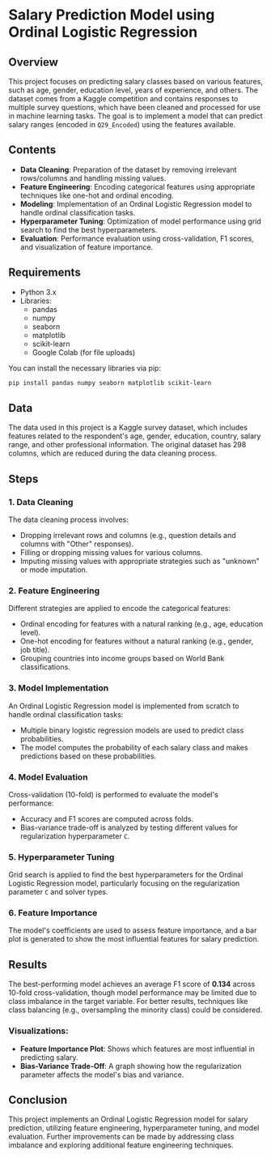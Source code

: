 # Salary Prediction Model using Ordinal Logistic Regression

## Overview
This project focuses on predicting salary classes based on various features, such as age, gender, education level, years of experience, and others. The dataset comes from a Kaggle competition and contains responses to multiple survey questions, which have been cleaned and processed for use in machine learning tasks. The goal is to implement a model that can predict salary ranges (encoded in `Q29_Encoded`) using the features available.

## Contents
- **Data Cleaning**: Preparation of the dataset by removing irrelevant rows/columns and handling missing values.
- **Feature Engineering**: Encoding categorical features using appropriate techniques like one-hot and ordinal encoding.
- **Modeling**: Implementation of an Ordinal Logistic Regression model to handle ordinal classification tasks.
- **Hyperparameter Tuning**: Optimization of model performance using grid search to find the best hyperparameters.
- **Evaluation**: Performance evaluation using cross-validation, F1 scores, and visualization of feature importance.

## Requirements
- Python 3.x
- Libraries: 
  - pandas
  - numpy
  - seaborn
  - matplotlib
  - scikit-learn
  - Google Colab (for file uploads)

You can install the necessary libraries via pip:
```bash
pip install pandas numpy seaborn matplotlib scikit-learn
```

## Data
The data used in this project is a Kaggle survey dataset, which includes features related to the respondent's age, gender, education, country, salary range, and other professional information. The original dataset has 298 columns, which are reduced during the data cleaning process.

## Steps
### 1. Data Cleaning
The data cleaning process involves:
- Dropping irrelevant rows and columns (e.g., question details and columns with "Other" responses).
- Filling or dropping missing values for various columns.
- Imputing missing values with appropriate strategies such as "unknown" or mode imputation.

### 2. Feature Engineering
Different strategies are applied to encode the categorical features:
- Ordinal encoding for features with a natural ranking (e.g., age, education level).
- One-hot encoding for features without a natural ranking (e.g., gender, job title).
- Grouping countries into income groups based on World Bank classifications.

### 3. Model Implementation
An Ordinal Logistic Regression model is implemented from scratch to handle ordinal classification tasks:
- Multiple binary logistic regression models are used to predict class probabilities.
- The model computes the probability of each salary class and makes predictions based on these probabilities.

### 4. Model Evaluation
Cross-validation (10-fold) is performed to evaluate the model's performance:
- Accuracy and F1 scores are computed across folds.
- Bias-variance trade-off is analyzed by testing different values for regularization hyperparameter `C`.

### 5. Hyperparameter Tuning
Grid search is applied to find the best hyperparameters for the Ordinal Logistic Regression model, particularly focusing on the regularization parameter `C` and solver types.

### 6. Feature Importance
The model's coefficients are used to assess feature importance, and a bar plot is generated to show the most influential features for salary prediction.

## Results
The best-performing model achieves an average F1 score of **0.134** across 10-fold cross-validation, though model performance may be limited due to class imbalance in the target variable. For better results, techniques like class balancing (e.g., oversampling the minority class) could be considered.

### Visualizations:
- **Feature Importance Plot**: Shows which features are most influential in predicting salary.
- **Bias-Variance Trade-Off**: A graph showing how the regularization parameter affects the model's bias and variance.

## Conclusion
This project implements an Ordinal Logistic Regression model for salary prediction, utilizing feature engineering, hyperparameter tuning, and model evaluation. Further improvements can be made by addressing class imbalance and exploring additional feature engineering techniques.
